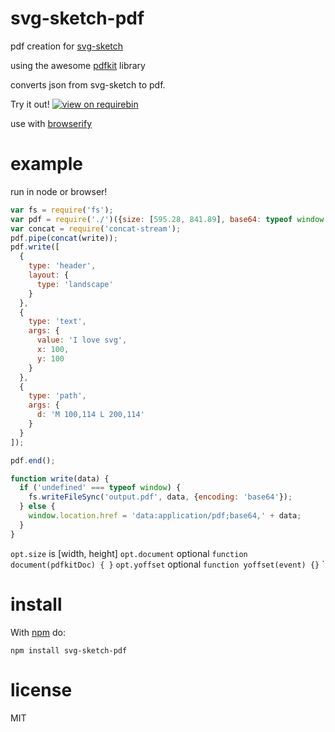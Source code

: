 # svg-sketch-pdf

pdf creation for [svg-sketch](https://github.com/jameskyburz/svg-sketch)

using the awesome [pdfkit](https://github.com/devongovett/pdfkit) library

converts json from svg-sketch to pdf.

Try it out! [![view on requirebin](http://requirebin.com/badge.png)](http://requirebin.com/embed?gist=b4bd7115e66f79e0a841)

use with [browserify](http://browserify.org)

# example

run in node or browser!

``` js
var fs = require('fs');
var pdf = require('./')({size: [595.28, 841.89], base64: typeof window !== 'undefined'});
var concat = require('concat-stream');
pdf.pipe(concat(write));
pdf.write([
  {
    type: 'header',
    layout: {
      type: 'landscape'
    }
  },
  {
    type: 'text',
    args: {
      value: 'I love svg',
      x: 100,
      y: 100
    }
  },
  {
    type: 'path',
    args: {
      d: 'M 100,114 L 200,114'
    }
  }
]);

pdf.end();

function write(data) {
  if ('undefined' === typeof window) {
    fs.writeFileSync('output.pdf', data, {encoding: 'base64'});
  } else {
    window.location.href = 'data:application/pdf;base64,' + data;
  }
}
```

`opt.size` is [width, height]
`opt.document` optional `function document(pdfkitDoc) { }`
`opt.yoffset` optional `function yoffset(event) {}`
`

# install

With [npm](https://npmjs.org) do:

```
npm install svg-sketch-pdf
```

# license

MIT
